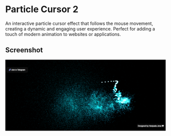 # Particle Cursor 2

An interactive particle cursor effect that follows the mouse movement, creating a dynamic and engaging user experience. Perfect for adding a touch of modern animation to websites or applications.

## Screenshot

<img src="https://github.com/haripadajena/modern-html-ui-designs/blob/main/particle-cursor-2/Particle_Cursor.PNG" alt="Description" style="max-width: 100%; height: auto;"/>